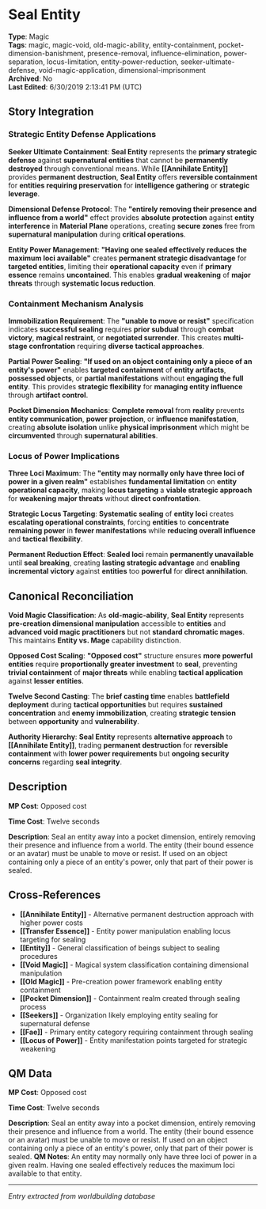 # Seal Entity

**Type**: Magic  
**Tags**: magic, magic-void, old-magic-ability, entity-containment, pocket-dimension-banishment, presence-removal, influence-elimination, power-separation, locus-limitation, entity-power-reduction, seeker-ultimate-defense, void-magic-application, dimensional-imprisonment  
**Archived**: No  
**Last Edited**: 6/30/2019 2:13:41 PM (UTC)

## Story Integration

### Strategic Entity Defense Applications
**Seeker Ultimate Containment**: **Seal Entity** represents the **primary strategic defense** against **supernatural entities** that cannot be **permanently destroyed** through conventional means. While **[[Annihilate Entity]]** provides **permanent destruction**, **Seal Entity** offers **reversible containment** for **entities requiring preservation** for **intelligence gathering** or **strategic leverage**.

**Dimensional Defense Protocol**: The **"entirely removing their presence and influence from a world"** effect provides **absolute protection** against **entity interference** in **Material Plane** operations, creating **secure zones** free from **supernatural manipulation** during **critical operations**.

**Entity Power Management**: **"Having one sealed effectively reduces the maximum loci available"** creates **permanent strategic disadvantage** for **targeted entities**, limiting their **operational capacity** even if **primary essence** remains **uncontained**. This enables **gradual weakening** of **major threats** through **systematic locus reduction**.

### Containment Mechanism Analysis
**Immobilization Requirement**: The **"unable to move or resist"** specification indicates **successful sealing** requires **prior subdual** through **combat victory**, **magical restraint**, or **negotiated surrender**. This creates **multi-stage confrontation** requiring **diverse tactical approaches**.

**Partial Power Sealing**: **"If used on an object containing only a piece of an entity's power"** enables **targeted containment** of **entity artifacts**, **possessed objects**, or **partial manifestations** without **engaging the full entity**. This provides **strategic flexibility** for **managing entity influence** through **artifact control**.

**Pocket Dimension Mechanics**: **Complete removal** from **reality** prevents **entity communication**, **power projection**, or **influence manifestation**, creating **absolute isolation** unlike **physical imprisonment** which might be **circumvented** through **supernatural abilities**.

### Locus of Power Implications
**Three Loci Maximum**: The **"entity may normally only have three loci of power in a given realm"** establishes **fundamental limitation** on **entity operational capacity**, making **locus targeting** a **viable strategic approach** for **weakening major threats** without **direct confrontation**.

**Strategic Locus Targeting**: **Systematic sealing** of **entity loci** creates **escalating operational constraints**, forcing **entities** to **concentrate remaining power** in **fewer manifestations** while **reducing overall influence** and **tactical flexibility**.

**Permanent Reduction Effect**: **Sealed loci** remain **permanently unavailable** until **seal breaking**, creating **lasting strategic advantage** and **enabling incremental victory** against **entities** too **powerful** for **direct annihilation**.

## Canonical Reconciliation

**Void Magic Classification**: As **old-magic-ability**, **Seal Entity** represents **pre-creation dimensional manipulation** accessible to **entities** and **advanced void magic practitioners** but not **standard chromatic mages**. This maintains **Entity vs. Mage** capability distinction.

**Opposed Cost Scaling**: **"Opposed cost"** structure ensures **more powerful entities** require **proportionally greater investment** to **seal**, preventing **trivial containment** of **major threats** while enabling **tactical application** against **lesser entities**.

**Twelve Second Casting**: The **brief casting time** enables **battlefield deployment** during **tactical opportunities** but requires **sustained concentration** and **enemy immobilization**, creating **strategic tension** between **opportunity** and **vulnerability**.

**Authority Hierarchy**: **Seal Entity** represents **alternative approach** to **[[Annihilate Entity]]**, trading **permanent destruction** for **reversible containment** with **lower power requirements** but **ongoing security concerns** regarding **seal integrity**.

## Description
**MP Cost**:
Opposed cost

**Time Cost**:
Twelve seconds

**Description**:
Seal an entity away into a pocket dimension, entirely removing their presence and influence from a world. The entity (their bound essence or an avatar) must be unable to move or resist. If used on an object containing only a piece of an entity's power, only that part of their power is sealed.

## Cross-References
- **[[Annihilate Entity]]** - Alternative permanent destruction approach with higher power costs
- **[[Transfer Essence]]** - Entity power manipulation enabling locus targeting for sealing
- **[[Entity]]** - General classification of beings subject to sealing procedures
- **[[Void Magic]]** - Magical system classification containing dimensional manipulation
- **[[Old Magic]]** - Pre-creation power framework enabling entity containment
- **[[Pocket Dimension]]** - Containment realm created through sealing process
- **[[Seekers]]** - Organization likely employing entity sealing for supernatural defense
- **[[Fae]]** - Primary entity category requiring containment through sealing
- **[[Locus of Power]]** - Entity manifestation points targeted for strategic weakening

## QM Data
**MP Cost**:
Opposed cost

**Time Cost**:
Twelve seconds

**Description**:
Seal an entity away into a pocket dimension, entirely removing their presence and influence from a world. The entity (their bound essence or an avatar) must be unable to move or resist. If used on an object containing only a piece of an entity's power, only that part of their power is sealed.
**QM Notes**:
An entity may normally only have three loci of power in a given realm. Having one sealed effectively reduces the maximum loci available to that entity.

---
*Entry extracted from worldbuilding database*
